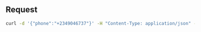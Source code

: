 
## Request

```bash
curl -d '{"phone":"+2349046737"}' -H "Content-Type: application/json" -X POST $EDU_LIVE_VM_URL/addNumber
```